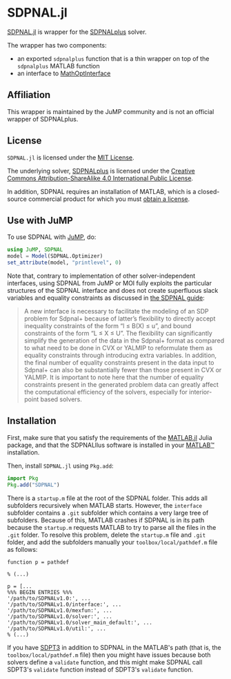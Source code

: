 # SDPNAL.jl

[SDPNAL.jl](https://github.com/jump-dev/SDPNAL.jl) is wrapper for the
[SDPNALplus](https://blog.nus.edu.sg/mattohkc/softwares/sdpnalplus) solver.

The wrapper has two components:

 * an exported `sdpnalplus` function that is a thin wrapper on top of the
   `sdpnalplus` MATLAB function
 * an interface to [MathOptInterface](https://github.com/jump-dev/MathOptInterface.jl)

## Affiliation

This wrapper is maintained by the JuMP community and is not an official wrapper
of SDPNALplus.

## License

`SDPNAL.jl` is licensed under the [MIT License](https://github.com/jump-dev/v.jl/blob/master/LICENSE.md).

The underlying solver, [SDPNALplus](https://blog.nus.edu.sg/mattohkc/softwares/sdpnalplus/)
is licensed under the [Creative Commons Attribution-ShareAlike 4.0 International Public License](https://creativecommons.org/licenses/by-sa/4.0/).

In addition, SDPNAL requires an installation of MATLAB, which is a closed-source
commercial product for which you must [obtain a license](https://www.mathworks.com/products/matlab.html).

## Use with JuMP

To use SDPNAL with [JuMP](https://github.com/jump-dev/JuMP.jl), do:
```julia
using JuMP, SDPNAL
model = Model(SDPNAL.Optimizer)
set_attribute(model, "printlevel", 0)
```

Note that, contrary to implementation of other solver-independent interfaces,
using SDPNAL from JuMP or MOI fully exploits the particular structures of the
SDPNAL interface and does not create superfluous slack variables and equality
constraints as discussed in [the SDPNAL guide](https://arxiv.org/pdf/1710.10604.pdf):

> A new interface is necessary to facilitate the modeling of an SDP problem for
> Sdpnal+ because of latter’s flexibility to directly accept inequality
> constraints of the form “l ≤ B(X) ≤ u”, and bound constraints of the form
> “L ≤ X ≤ U”. The flexibility can significantly simplify the generation of the
> data in the Sdpnal+ format as compared to what need to be done in CVX or
> YALMIP to reformulate them as equality constraints through introducing extra
> variables. In addition, the final number of equality constraints present in
> the data input to Sdpnal+ can also be substantially fewer than those present
> in CVX or YALMIP. It is important to note here that the number of equality
> constraints present in the generated problem data can greatly affect the
> computational efficiency of the solvers, especially for interior-point based
> solvers.

## Installation

First, make sure that you satisfy the requirements of the
[MATLAB.jl](https://github.com/JuliaInterop/MATLAB.jl) Julia package, and that
the SDPNALllus software is installed in your
[MATLAB™](http://www.mathworks.com/products/matlab/) installation.

Then, install `SDPNAL.jl` using `Pkg.add`:
```julia
import Pkg
Pkg.add("SDPNAL")
```

There is a `startup.m` file at the root of the SDPNAL folder. This adds all
subfolders recursively when MATLAB starts. However, the `interface` subfolder
contains a `.git` subfolder which contains a very large tree of subfolders.
Because of this, MATLAB crashes if SDPNAL is in its path because the `startup.m`
requests MATLAB to try to parse all the files in the `.git` folder. To resolve
this problem, delete the `startup.m` file and `.git` folder, and add the
subfolders manually your `toolbox/local/pathdef.m` file as follows:
```
function p = pathdef

% (...)

p = [...
%%% BEGIN ENTRIES %%%
'/path/to/SDPNALv1.0:', ...
'/path/to/SDPNALv1.0/interface:', ...
'/path/to/SDPNALv1.0/mexfun:', ...
'/path/to/SDPNALv1.0/solver:', ...
'/path/to/SDPNALv1.0/solver_main_default:', ...
'/path/to/SDPNALv1.0/util:', ...
% (...)
```

If you have [SDPT3](https://github.com/jump-dev/SDPT3.jl) in addition to SDPNAL
in the MATLAB's path (that is, the `toolbox/local/pathdef.m` file) then you
might have issues because both solvers define a `validate` function, and this
might make SDPNAL call SDPT3's `validate` function instead of SDPT3's `validate`
function.
